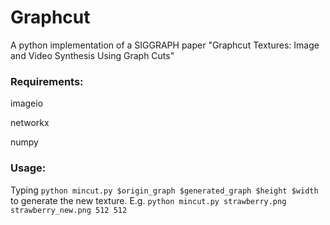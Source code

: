 # Graphcut
A python implementation of a SIGGRAPH paper "Graphcut Textures: Image and Video Synthesis Using Graph Cuts"

### Requirements:

imageio

networkx

numpy

### Usage:

Typing `python mincut.py $origin_graph $generated_graph $height $width` to generate the new texture.
E.g. `python mincut.py strawberry.png strawberry_new.png 512 512`
